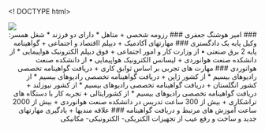 <! DOCTYPE html>
<Html>
<Body>
<image src="https://avatars0.githubusercontent.com/u/68999179?s=400&u=553ebb0d6cf407bc62c0b837e8a73a7f7b875620&v=4.jpg">
</body>
</html>
<div dir="rtl">
### امیر هوشنگ جعفری 
### رزومه شخصی 
+ متاهل
* دارای دو فرزند 
* شغل همسر: وکیل پایه یک دادگستری
### مهارتهای آکادمیک  
+ دیپلم ااقتصاد و اجتماعی
+ گواهینامه پایه 2 برق صنعتی
• از وزارت کار و امور اجتماعی
+ فوق دیپلم الکترونیک هواپیمایی
* از دانشکده صنعت هوانوردی
+ لیسانس الکترونیک هواپیمایی
• از دانشکده صنعت هوانوردی
### مهارت های تجربی بر اساس ثوابق کاری
+ دریافت گواهینامه تخصصی رادیوهای بیسیم
* از کشور ژاپن   
+ دریافت گواهینامه تخصصی رادیوهای بیسیم
* از کشور انگلستان   
+ دریافت گواهینامه تخصصی رادیوهای بیسیم
* از کشور نیوزلند   
+ دریافت گواهینامه تخصصی رادیوهای بیسیم
* از کشورایتالی    
+ تجربه کار با دستگاه های تراشکاری
+ بیش از 300 ساعت تدریس در دانشکده صنعت هوانوردی
+ بیش از 2000 ساعت آموزش های مرتبط و دریافت گواهینامه
### علاقه مندیها
+ یادگیری مهارتهای جدید و ساخت و رفع عیب از تجهیزات الکتریکی- الکترونیکی- مکانیکی 
</div>
